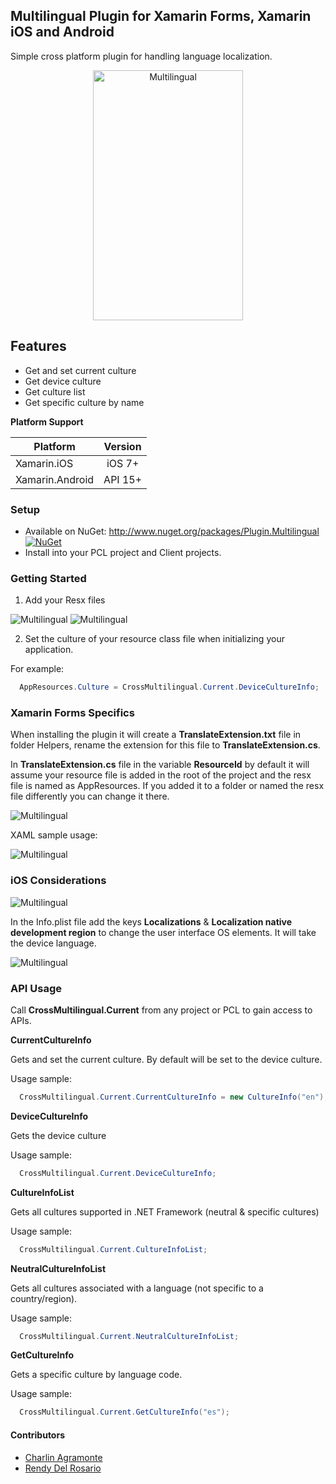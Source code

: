 ## Multilingual Plugin for Xamarin Forms, Xamarin iOS and Android
Simple cross platform plugin for handling language localization.

<p align="center">
<img src="https://github.com/CrossGeeks/MultilingualPlugin/blob/master/multilingual.gif" height="400" width="240" title="Multilingual"/>
</p>

## Features

- Get and set current culture
- Get device culture
- Get culture list
- Get specific culture by name

**Platform Support**

|Platform|Version|
| ------------------- | :------------------: |
|Xamarin.iOS|iOS 7+|
|Xamarin.Android|API 15+|

### Setup
* Available on NuGet: http://www.nuget.org/packages/Plugin.Multilingual [![NuGet](https://img.shields.io/nuget/v/Plugin.Multilingual.svg?label=NuGet)](https://www.nuget.org/packages/Plugin.Multilingual/)
* Install into your PCL project and Client projects.

### Getting Started

1. Add your Resx files 

<img src="https://github.com/CrossGeeks/MultilingualPlugin/blob/master/multilingual - setup1.png"  title="Multilingual"/>

<img src="https://github.com/CrossGeeks/MultilingualPlugin/blob/master/multilingual - setup2.png"  title="Multilingual"/>

2. Set the culture of your resource class file when initializing your application. 

For example:
```csharp
  AppResources.Culture = CrossMultilingual.Current.DeviceCultureInfo;
```

### Xamarin Forms Specifics

When installing the plugin it will create a **TranslateExtension.txt** file in folder Helpers, rename the extension for this file to **TranslateExtension.cs**.

In **TranslateExtension.cs** file in the variable **ResourceId** by default it will assume your resource file is added in the root of the project and the resx file is named as AppResources. If you added it to a folder or named the resx file differently you can change it there.

<img src="https://github.com/CrossGeeks/MultilingualPlugin/blob/master/multilingual -forms1.png"  title="Multilingual"/>

XAML sample usage:

<img src="https://github.com/CrossGeeks/MultilingualPlugin/blob/master/multilingual -xaml.png"  title="Multilingual"/>

### iOS Considerations

<img src="https://github.com/CrossGeeks/MultilingualPlugin/blob/master/multilingual - step1.png"  title="Multilingual"/>

In the Info.plist file add the keys **Localizations** & **Localization native development region** to change the user interface OS elements. It will take the device language.

<img src="https://github.com/CrossGeeks/MultilingualPlugin/blob/master/multilingual - step2.png" title="Multilingual"/>


### API Usage

Call **CrossMultilingual.Current** from any project or PCL to gain access to APIs.

**CurrentCultureInfo**

Gets and set the current culture. By default will be set to the device culture.

Usage sample:
```csharp
  CrossMultilingual.Current.CurrentCultureInfo = new CultureInfo("en");
```

**DeviceCultureInfo**

Gets the device culture

Usage sample:
```csharp
  CrossMultilingual.Current.DeviceCultureInfo;
```

**CultureInfoList**

Gets all cultures supported in .NET Framework (neutral & specific cultures)

Usage sample:
```csharp
  CrossMultilingual.Current.CultureInfoList;
```


**NeutralCultureInfoList**

Gets all cultures associated with a language (not specific to a country/region).

Usage sample:
```csharp
  CrossMultilingual.Current.NeutralCultureInfoList;
```


**GetCultureInfo**

Gets a specific culture by language code.

Usage sample:
```csharp
  CrossMultilingual.Current.GetCultureInfo("es");
```

#### Contributors

* [Charlin Agramonte](https://github.com/char0394)
* [Rendy Del Rosario](https://github.com/rdelrosario)

